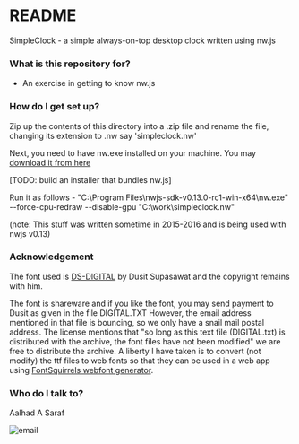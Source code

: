 # README #

SimpleClock - a simple always-on-top desktop clock written using nw.js


### What is this repository for? ###

* An exercise in getting to know nw.js

### How do I get set up? ###

  Zip up the contents of this directory into a .zip file and rename the file, changing its extension to .nw say
  'simpleclock.nw'

  Next, you need to have nw.exe installed on your machine.
  You may [download it from here](https://nwjs.io/downloads/)

  [TODO: build an installer that bundles nw.js]

  Run it as follows -
  "C:\Program Files\nwjs-sdk-v0.13.0-rc1-win-x64\nw.exe" --force-cpu-redraw --disable-gpu "C:\work\simpleclock.nw"

  (note: This stuff was written sometime in 2015-2016 and is being used with nwjs v0.13)

### Acknowledgement ###
The font used is [DS-DIGITAL](http://www.dafont.com/ds-digital.font) by Dusit Supasawat and the copyright remains with him.

The font is shareware and if you like the font, you may send payment to Dusit as given in the file DIGITAL.TXT
However, the email address mentioned in that file is bouncing, so we only have a snail mail postal address. The license
mentions that "so long as this text file (DIGITAL.txt) is distributed with the archive, the font files have not
 been modified" we are free to distribute the archive. A liberty I have taken is to convert (not modify) the ttf files to web
 fonts so that they can be used in a web app using
 [FontSquirrels webfont generator](https://www.fontsquirrel.com/tools/webfont-generator).

### Who do I talk to? ###

Aalhad A Saraf

![email](http://saraf.github.io/gmail-address.png)